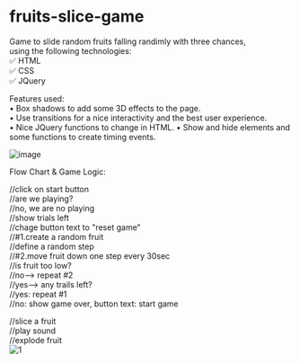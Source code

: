 # fruits-slice-game    

Game to slide random fruits falling randimly with three chances,  
using the following technologies:       
✅ HTML       
✅ CSS      
✅ JQuery     

Features used:    
•	Box shadows to add some 3D effects to the page.   
•	Use transitions for a nice interactivity and the best user experience.   
•	Nice JQuery functions to change in HTML.
•	Show and hide elements and some functions to create timing events.   

![image](https://github.com/user-attachments/assets/a774b4a9-8400-442d-91ca-b79f370001d1)


Flow Chart & Game Logic: 

//click on start button  
		//are we playing?  	
		//no, we are no playing  
			//show trials left  
			//chage button text to "reset game"  
			//#1.create a random fruit  
			//define a random step  
			//#2.move fruit down one step every 30sec  
				//is fruit too low?  
					//no-->  repeat #2  
					//yes--> any trails left?  
						//yes: repeat #1  
						//no: show game over, button text: start game  

//slice a fruit  
	//play sound  
	//explode fruit   
![1](https://github.com/user-attachments/assets/64dfdc49-e6da-4c2b-8d8e-17732686194d)
